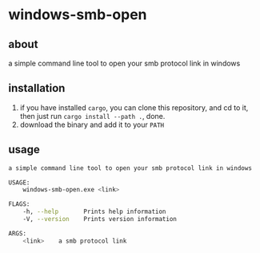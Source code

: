 # windows-smb-open

## about
a simple command line tool to open your smb protocol link in windows
## installation
1. if you have installed `cargo`, you can clone this repository, and cd to it, then 
  just run `cargo install --path .`, done.
2. download the binary and add it to your `PATH`

## usage
```bash
a simple command line tool to open your smb protocol link in windows

USAGE:
    windows-smb-open.exe <link>

FLAGS:
    -h, --help       Prints help information
    -V, --version    Prints version information

ARGS:
    <link>    a smb protocol link
```